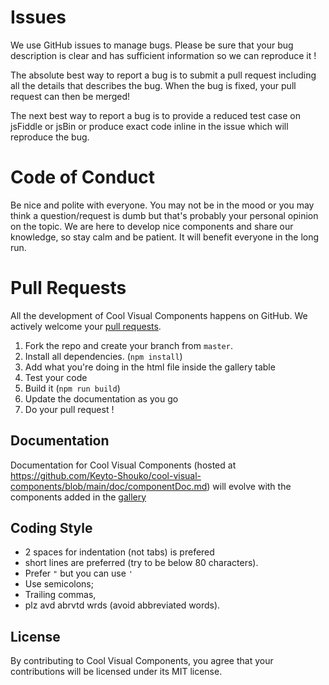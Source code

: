 # Issues

We use GitHub issues to manage bugs. Please be sure that your bug description is clear
and has sufficient information so we can reproduce it !

The absolute best way to report a bug is to submit a pull request including all the details that describes the bug. When the bug is fixed, your pull
request can then be merged!

The next best way to report a bug is to provide a reduced test case on jsFiddle
or jsBin or produce exact code inline in the issue which will reproduce the bug.

# Code of Conduct

Be nice and polite with everyone. You may not be in the mood or you may think a question/request is dumb but that's probably your personal opinion on the topic.
We are here to develop nice components and share our knowledge, so stay calm and be patient. It will benefit everyone in the long run.

# Pull Requests

All the development of Cool Visual Components happens on GitHub. We actively welcome
your [pull requests](https://help.github.com/articles/creating-a-pull-request).

1.  Fork the repo and create your branch from `master`.
2.  Install all dependencies. (`npm install`)
3.  Add what you're doing in the html file inside the gallery table
4.  Test your code
5.  Build it (`npm run build`)
6.  Update the documentation as you go
7.  Do your pull request !

## Documentation

Documentation for Cool Visual Components (hosted at https://github.com/Keyto-Shouko/cool-visual-components/blob/main/doc/componentDoc.md) will evolve with the components added in the [gallery](https://cool-visual-components.vercel.app/)

## Coding Style

- 2 spaces for indentation (not tabs) is prefered
- short lines are preferred (try to be below 80 characters).
- Prefer `"` but you can use `'`
- Use semicolons;
- Trailing commas,
- plz avd abrvtd wrds (avoid abbreviated words).

## License

By contributing to Cool Visual Components, you agree that your contributions will be
licensed under its MIT license.
